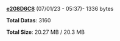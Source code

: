 [**e208D6C8**](/data/e208D6C8.txt) (07/01/23 - 05:37)- 1336 bytes

**Total Datas**: 3160

**Total Size**: 20.27 MB / 20.3 MB